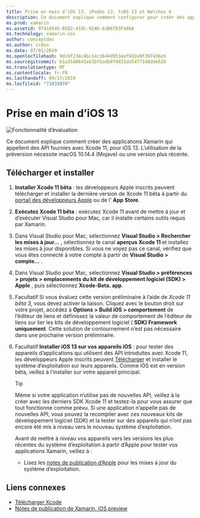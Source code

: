 ```yaml
---
title: Prise en main d’iOS 13, iPados 13, tvOS 13 et Watchos 6
description: Ce document explique comment configurer pour créer des applications iOS 13, iPados 13, tvOS 13 et Watchos 6 avec Xamarin. Il explique comment télécharger Xcode 11 et Update Visual Studio pour Mac.
ms.prod: xamarin
ms.assetid: 97414545-85D2-433C-9246-63B6763F488A
ms.technology: xamarin-ios
author: conceptdev
ms.author: crdun
ms.date: 07/01/2019
ms.openlocfilehash: 9dc6f234c4bc14c3644d953eef0d2e0f397436e5
ms.sourcegitcommit: 61a35d0643eb3bf5adb8f8831da54771d8dde626
ms.translationtype: MT
ms.contentlocale: fr-FR
ms.lasthandoff: 09/17/2019
ms.locfileid: "71033078"
---
```

# <a name="get-started-with-ios-13"></a>Prise en main d’iOS 13

![Fonctionnalité d’évaluation](~/media/shared/preview.png)

Ce document explique comment créer des applications Xamarin qui appellent des API fournies avec Xcode 11, pour iOS 13. L’utilisation de la préversion nécessite macOS 10.14.4 (Mojave) ou une version plus récente.

## <a name="download-and-install"></a>Télécharger et installer

1. **Installer Xcode 11 bêta** : les développeurs Apple inscrits peuvent télécharger et installer la dernière version de Xcode 11 bêta à partir du [portail des développeurs Apple](https://developer.apple.com/download/) ou de l' **App Store**.

2. **Exécutez Xcode 11 bêta** : exécutez Xcode 11 avant de mettre à jour et d’exécuter Visual Studio pour Mac, car il installe certains outils requis par Xamarin.

3. Dans Visual Studio pour Mac, sélectionnez **Visual Studio > Rechercher les mises à jour...** , sélectionnez le canal **aperçus Xcode 11** et installez les mises à jour disponibles. Si vous ne voyez pas ce canal, vérifiez que vous êtes connecté à votre compte à partir de **Visual Studio > compte...** .

4. Dans Visual Studio pour Mac, sélectionnez **Visual Studio > préférences > projets > emplacements du kit de développement logiciel (SDK) > Apple** , puis sélectionnez **Xcode-Beta. app**.

5. Facultatif Si vous évaluez cette version préliminaire à l’aide de _Xcode 11 bêta 3_, vous devez activer la liaison. Cliquez avec le bouton droit sur votre projet, accédez à **Options > Build iOS > comportement** de l’éditeur de liens et définissez la valeur de comportement de l’éditeur de liens sur lier les kits de développement logiciel ( **SDK) Framework uniquement**. Cette solution de contournement n’est pas nécessaire dans une prochaine version préliminaire.

6. Facultatif **Installer iOS 13 sur vos appareils iOS** : pour tester des appareils d’applications qui utilisent des API introduites avec Xcode 11, les développeurs Apple inscrits peuvent [Télécharger](https://developer.apple.com/download) et installer le système d’exploitation sur leurs appareils. Comme iOS est en version bêta, veillez à l’installer sur votre appareil principal.

   > [!TIP]
   > Même si votre application n’utilise pas de nouvelles API, veillez à la créer avec les derniers SDK Xcode 11 et testez-la pour vous assurer que tout fonctionne comme prévu. Si une application n’appelle pas de nouvelles API, vous pouvez la recompiler avec ces nouveaux kits de développement logiciel (SDK) et la tester sur des appareils qui n’ont pas encore été mis à niveau vers le nouveau système d’exploitation.
   >
   > Avant de mettre à niveau vos appareils vers les versions les plus récentes du système d’exploitation à partir d’Apple pour tester vos applications Xamarin, veillez à :
   >
   > - Lisez les [notes de publication d’Apple](https://developer.apple.com/download/) pour les mises à jour du système d’exploitation.

## <a name="related-links"></a>Liens connexes

- [Télécharger Xcode](https://developer.apple.com/download/)
- [Notes de publication de Xamarin. iOS preview](/xamarin/ios/release-notes/12/12.99)
